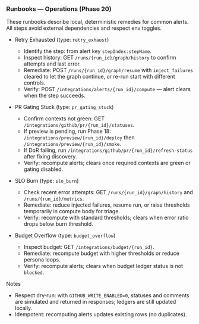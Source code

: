 ### Runbooks — Operations (Phase 20)

These runbooks describe local, deterministic remedies for common alerts. All steps avoid external dependencies and respect env toggles.

- Retry Exhausted (type: `retry_exhaust`)
  - Identify the step: from alert key `stepIndex:stepName`.
  - Inspect history: GET `/runs/{run_id}/graph/history` to confirm attempts and last error.
  - Remediate: POST `/runs/{run_id}/graph/resume` with `inject_failures` cleared to let the graph continue, or re-run start with different controls.
  - Verify: POST `/integrations/alerts/{run_id}/compute` — alert clears when the step succeeds.

- PR Gating Stuck (type: `pr_gating_stuck`)
  - Confirm contexts not green: GET `/integrations/github/pr/{run_id}/statuses`.
  - If preview is pending, run Phase 18: `/integrations/preview/{run_id}/deploy` then `/integrations/preview/{run_id}/smoke`.
  - If DoR failing, run `/integrations/github/pr/{run_id}/refresh-status` after fixing discovery.
  - Verify: recompute alerts; clears once required contexts are green or gating disabled.

- SLO Burn (type: `slo_burn`)
  - Check recent error attempts: GET `/runs/{run_id}/graph/history` and `/runs/{run_id}/metrics`.
  - Remediate: reduce injected failures, resume run, or raise thresholds temporarily in compute body for triage.
  - Verify: recompute with standard thresholds; clears when error ratio drops below burn threshold.

- Budget Overflow (type: `budget_overflow`)
  - Inspect budget: GET `/integrations/budget/{run_id}`.
  - Remediate: recompute budget with higher thresholds or reduce persona loops.
  - Verify: recompute alerts; clears when budget ledger status is not `blocked`.

Notes
- Respect dry‑run: with `GITHUB_WRITE_ENABLED=0`, statuses and comments are simulated and returned in responses; ledgers are still updated locally.
- Idempotent: recomputing alerts updates existing rows (no duplicates).


